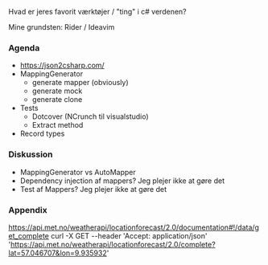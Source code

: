 
Hvad er jeres favorit værktøjer / "ting" i c# verdenen?

Mine grundsten: Rider / Ideavim

### Agenda
- https://json2csharp.com/
- MappingGenerator
  - generate mapper (obviously) 
  - generate mock
  - generate clone
- Tests
  - Dotcover (NCrunch til visualstudio)
  - Extract method
- Record types

### Diskussion
- MappingGenerator vs AutoMapper
- Dependency injection af mappers? Jeg plejer ikke at gøre det
- Test af Mappers? Jeg plejer ikke at gøre det

### Appendix

https://api.met.no/weatherapi/locationforecast/2.0/documentation#!/data/get_complete
curl -X GET --header 'Accept: application/json' 'https://api.met.no/weatherapi/locationforecast/2.0/complete?lat=57.046707&lon=9.935932'
